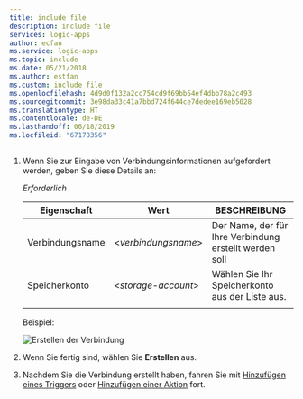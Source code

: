 ```yaml
---
title: include file
description: include file
services: logic-apps
author: ecfan
ms.service: logic-apps
ms.topic: include
ms.date: 05/21/2018
ms.author: estfan
ms.custom: include file
ms.openlocfilehash: 4d9d0f132a2cc754cd9f69bb54ef4dbb78a2c493
ms.sourcegitcommit: 3e98da33c41a7bbd724f644ce7dedee169eb5028
ms.translationtype: HT
ms.contentlocale: de-DE
ms.lasthandoff: 06/18/2019
ms.locfileid: "67178356"
---
```

1. Wenn Sie zur Eingabe von Verbindungsinformationen aufgefordert werden, geben Sie diese Details an:

   *Erforderlich*

   | Eigenschaft | Wert | BESCHREIBUNG | 
   |----------|-------|-------------| 
   | Verbindungsname | <*verbindungsname*> | Der Name, der für Ihre Verbindung erstellt werden soll | 
   | Speicherkonto | <*storage-account*> | Wählen Sie Ihr Speicherkonto aus der Liste aus. | 
   ||| 

   Beispiel:

   ![Erstellen der Verbindung](./media/connectors-create-api-azureblobstorage/create-storage-account-connection.png)  

2. Wenn Sie fertig sind, wählen Sie **Erstellen** aus.

3. Nachdem Sie die Verbindung erstellt haben, fahren Sie mit [Hinzufügen eines Triggers](#add-trigger) oder [Hinzufügen einer Aktion](#add-action) fort.

